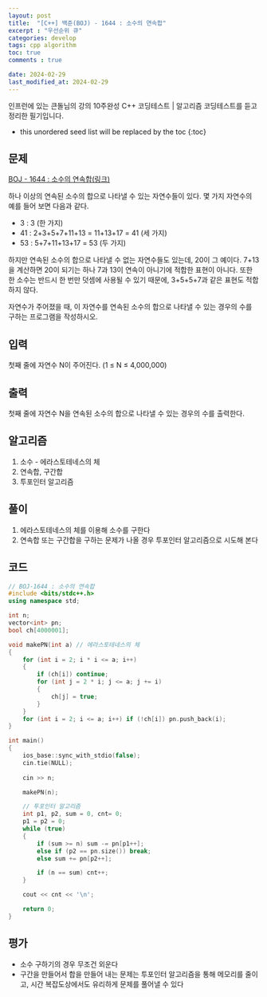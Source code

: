 ```yaml
---
layout: post
title:  "[C++] 백준(BOJ) - 1644 : 소수의 연속합"
excerpt : "우선순위 큐"
categories: develop
tags: cpp algorithm
toc: true
comments : true

date: 2024-02-29
last_modified_at: 2024-02-29
---
```

> <span style="font-size: 80%">
인프런에 있는 큰돌님의 강의 10주완성 C++ 코딩테스트 | 알고리즘 코딩테스트를 듣고 정리한 필기입니다.</span>

<!--more-->

* this unordered seed list will be replaced by the toc
{:toc}

## 문제 

[BOJ -  1644 : 소수의 연속합(링크)](https://www.acmicpc.net/problem/1644)  

하나 이상의 연속된 소수의 합으로 나타낼 수 있는 자연수들이 있다. 몇 가지 자연수의 예를 들어 보면 다음과 같다.

- 3 : 3 (한 가지)
- 41 : 2+3+5+7+11+13 = 11+13+17 = 41 (세 가지)
- 53 : 5+7+11+13+17 = 53 (두 가지)

하지만 연속된 소수의 합으로 나타낼 수 없는 자연수들도 있는데, 20이 그 예이다. 7+13을 계산하면 20이 되기는 하나 7과 13이 연속이 아니기에 적합한 표현이 아니다. 또한 한 소수는 반드시 한 번만 덧셈에 사용될 수 있기 때문에, 3+5+5+7과 같은 표현도 적합하지 않다.

자연수가 주어졌을 때, 이 자연수를 연속된 소수의 합으로 나타낼 수 있는 경우의 수를 구하는 프로그램을 작성하시오.

## 입력
첫째 줄에 자연수 N이 주어진다. (1 ≤ N ≤ 4,000,000)

## 출력
첫째 줄에 자연수 N을 연속된 소수의 합으로 나타낼 수 있는 경우의 수를 출력한다.


## 알고리즘
1. 소수 - 에라스토테네스의 체
2. 연속합, 구간합
3. 투포인터 알고리즘

## 풀이
1. 에라스토테네스의 체를 이용해 소수를 구한다
2. 연속합 또는 구간합을 구하는 문제가 나올 경우 투포인터 알고리즘으로 시도해 본다

## 코드
```cpp
// BOJ-1644 : 소수의 연속합
#include <bits/stdc++.h>
using namespace std;

int n;
vector<int> pn;
bool ch[4000001];

void makePN(int a) // 에라스토테네스의 체
{
	for (int i = 2; i * i <= a; i++)
	{
		if (ch[i]) continue;
		for (int j = 2 * i; j <= a; j += i)
		{
			ch[j] = true;
		}
	}
	for (int i = 2; i <= a; i++) if (!ch[i]) pn.push_back(i);
}

int main()
{
	ios_base::sync_with_stdio(false);
	cin.tie(NULL);
	
	cin >> n;

	makePN(n);

	// 투포인터 알고리즘
	int p1, p2, sum = 0, cnt= 0;
	p1 = p2 = 0;
	while (true)
	{
		if (sum >= n) sum -= pn[p1++];
		else if (p2 == pn.size()) break;
		else sum += pn[p2++];

		if (n == sum) cnt++;
	}

	cout << cnt << '\n';

	return 0;
}
```

## 평가  
* 소수 구하기의 경우 무조건 외운다
* 구간을 만들어서 합을 만들어 내는 문제는 투포인터 알고리즘을 통해 메모리를 줄이고, 시간 복잡도상에서도 유리하게 문제를 풀어낼 수 있다